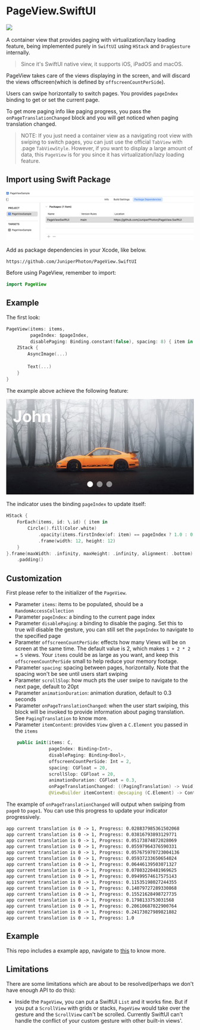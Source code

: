# PageView.SwiftUI

![](./Doc/hero-image.gif)

A container view that provides paging  with virtualization/lazy loading feature, being implemented purely in `SwiftUI` using `HStack` and `DragGesture` internally. 

> Since it's SwiftUI native view, it supports iOS, iPadOS and macOS.

PageView takes care of the views displaying in the screen, and will discard the views offscreen(which is defined by ``offscreenCountPerSide``).

Users can swipe horizontally to switch pages. You provides ``pageIndex`` binding to get or set the current page.

To get more paging info like paging progress, you pass the ``onPageTranslationChanged`` block and you will get noticed when paging translation changed.

> NOTE: If you just need a container view as a navigating root view with swiping to switch pages, you can just use the official ``TabView`` with .page `TabViewStyle`. However, if you want to display a large amount of data, this ``PageView`` is for you since it has virtualization/lazy loading feature.

## Import using Swift Package

![](./Doc/xcode-setup.jpg)

Add as package dependencies in your Xcode, like below.

```
https://github.com/JuniperPhoton/PageView.SwiftUI
```

Before using PageView, remember to import: 

```swift
import PageView
```

## Example

The first look:

```swift
PageView(items: items,
         pageIndex: $pageIndex,
         disablePaging: Binding.constant(false), spacing: 8) { item in
    ZStack {
        AsyncImage(...)
        
        Text(...)
    }
}
```

The example above achieve the following feature:

![](./Doc/preview-banner.jpg)

The indicator uses the binding `pageIndex` to update itself:

```swift
HStack {
    ForEach(items, id: \.id) { item in
        Circle().fill(Color.white)
            .opacity(items.firstIndex(of: item) == pageIndex ? 1.0 : 0.5)
            .frame(width: 12, height: 12)
    }
}.frame(maxWidth: .infinity, maxHeight: .infinity, alignment: .bottom)
    .padding()
```

## Customization 

First please refer to the initializer of the ``PageView``.

- Parameter `items`: items to be populated, should be a ``RandomAccessCollection``
- Parameter `pageIndex`: a binding to the current page index
- Parameter `disablePaging`: a binding to disable the paging. Set this to true will disable the gesture, you can still set the ``pageIndex`` to navigate to the specified page
- Parameter `offscreenCountPerSide`: effects how many Views will be on screen at the same time. The default value is 2, which makes ``1 + 2 * 2 = 5`` views. Your ``items`` could be as large as you want, and keep this ``offscreenCountPerSide`` small to help reduce your memory footage.
- Parameter `spacing`: spacing between pages, horizontally. Note that the spacing won't be see until users start swiping
- Parameter `scrollSlop`: how much pts the user swipe to navigate to the next page, default to 20pt
- Parameter `animationDuration`: animation duration, default to 0.3 seconds
- Parameter `onPageTranslationChanged`: when the user start swiping, this block will be invoked to provide information about paging translation. See ``PagingTranslation`` to know more.
- Parameter `itemContent`: provides ``View`` given a ``C.Element`` you passed in the ``items``

```swift
    public init(items: C,
                pageIndex: Binding<Int>,
                disablePaging: Binding<Bool>,
                offscreenCountPerSide: Int = 2,
                spacing: CGFloat = 20,
                scrollSlop: CGFloat = 20,
                animationDuration: CGFloat = 0.3,
                onPageTranslationChanged: ((PagingTranslation) -> Void)? = nil,
                @ViewBuilder itemContent: @escaping (C.Element) -> Content)
```

The example of `onPageTranslationChanged` will output when swiping from `page0` to `page1`. You can use this progress to update your indicator progressively.

```
app current translation is 0 -> 1, Progress: 0.028837985361502068
app current translation is 0 -> 1, Progress: 0.03816793893129771
app current translation is 0 -> 1, Progress: 0.05173874872028069
app current translation is 0 -> 1, Progress: 0.05597964376590331
app current translation is 0 -> 1, Progress: 0.057675970723004136
app current translation is 0 -> 1, Progress: 0.05937233650654024
app current translation is 0 -> 1, Progress: 0.06446139503071327
app current translation is 0 -> 1, Progress: 0.07803220481969625
app current translation is 0 -> 1, Progress: 0.09499574617575143
app current translation is 0 -> 1, Progress: 0.11535198027244355
app current translation is 0 -> 1, Progress: 0.14079727289330868
app current translation is 0 -> 1, Progress: 0.15521628498727735
app current translation is 0 -> 1, Progress: 0.1798133753031568
app current translation is 0 -> 1, Progress: 0.20610687022900764
app current translation is 0 -> 1, Progress: 0.24173027989821882
app current translation is 0 -> 1, Progress: 1.0
```

## Example

This repo includes a example app, navigate to [this](https://github.com/JuniperPhoton/PageView.SwiftUI/tree/main/PageViewSample) to know more.

## Limitations

There are some limitations which are about to be resolved(perhaps we don't have enough API to do this):
- Inside the ``PageView``, you can put a SwiftUI ``List`` and it works fine. But if you put a ``ScrollView`` with grids or stacks, ``PageView`` would take over the gesture and the ``ScrollView`` can't be scrolled. Currently SwiftUI can't handle the conflict of your custom gesture with other built-in views'.
